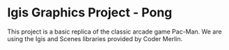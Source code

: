 # Igis Graphics Project - Pong

This project is a basic replica of the classic arcade game 
Pac-Man. We are using the Igis and Scenes libraries provided
by Coder Merlin.
